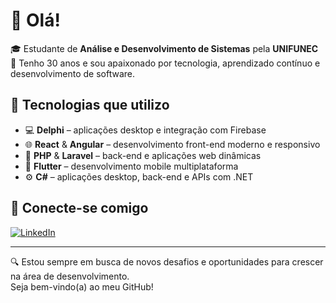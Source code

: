 # 👋 Olá!

🎓 Estudante de **Análise e Desenvolvimento de Sistemas** pela **UNIFUNEC**  
🎂 Tenho 30 anos e sou apaixonado por tecnologia, aprendizado contínuo e desenvolvimento de software.

## 🚀 Tecnologias que utilizo

- 💻 **Delphi** – aplicações desktop e integração com Firebase  
- 🌐 **React** & **Angular** – desenvolvimento front-end moderno e responsivo  
- 🐘 **PHP** & **Laravel** – back-end e aplicações web dinâmicas  
- 📱 **Flutter** – desenvolvimento mobile multiplataforma
- ⚙️ **C#** – aplicações desktop, back-end e APIs com .NET

## 💼 Conecte-se comigo

[![LinkedIn](https://img.shields.io/badge/-LinkedIn-0A66C2?style=for-the-badge&logo=linkedin&logoColor=white)](https://www.linkedin.com/in/vinicius-ribeiro-maschio-338890123/)

---

🔍 Estou sempre em busca de novos desafios e oportunidades para crescer na área de desenvolvimento.  
Seja bem-vindo(a) ao meu GitHub!
